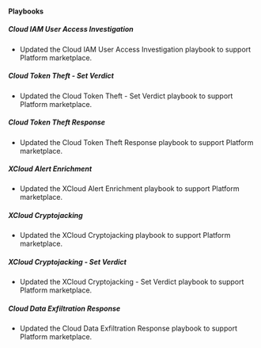 
#### Playbooks

##### Cloud IAM User Access Investigation

- Updated the Cloud IAM User Access Investigation playbook to support Platform marketplace.

##### Cloud Token Theft - Set Verdict

- Updated the Cloud Token Theft - Set Verdict playbook to support Platform marketplace.

##### Cloud Token Theft Response

- Updated the Cloud Token Theft Response playbook to support Platform marketplace.

##### XCloud Alert Enrichment

- Updated the XCloud Alert Enrichment playbook to support Platform marketplace.

##### XCloud Cryptojacking

- Updated the XCloud Cryptojacking playbook to support Platform marketplace.

##### XCloud Cryptojacking - Set Verdict

- Updated the XCloud Cryptojacking - Set Verdict playbook to support Platform marketplace.

##### Cloud Data Exfiltration Response

- Updated the Cloud Data Exfiltration Response playbook to support Platform marketplace.
